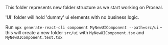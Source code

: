 This folder represents new folder structure as we start working on Proseal.

'UI' folder will hold 'dummy' ui elements with no business logic.

Run `npx generate-react-cli component MyNewUIComponent --path=src/ui` - this will create a new folder `src/ui` with `MyNewUIComponent.tsx` and `MyNewUIComponent.test.tsx`
